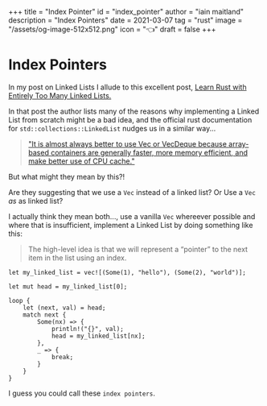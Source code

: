 +++
title = "Index Pointer"
id = "index_pointer"
author = "iain maitland"
description = "Index Pointers"
date = 2021-03-07
tag = "rust"
image = "/assets/og-image-512x512.png"
icon = "👈"
draft = false
+++

# Index Pointers

In my post on Linked Lists I allude to this excellent post, [Learn Rust with Entirely Too Many Linked Lists.](https://rust-unofficial.github.io/too-many-lists/)

In that post the author lists many of the reasons why implementing a Linked List from scratch might be a bad idea, and the official rust documentation for `std::collections::LinkedList` nudges us in a similar way... 

> ["It is almost always better to use Vec or VecDeque because array-based containers are generally faster, more memory efficient, and make better use of CPU cache."](https://doc.rust-lang.org/std/collections/struct.LinkedList.html)

But what might they mean by this?!

Are they suggesting that we use a `Vec` instead of a linked list? Or Use a `Vec` *as* as linked list?

I actually think they mean both..., use a vanilla `Vec` whereever possible and where that is insufficient, implement a Linked List by doing something like this:

> The high-level idea is that we will represent a “pointer” to the next item in the list using an index.

```
let my_linked_list = vec![(Some(1), "hello"), (Some(2), "world")];

let mut head = my_linked_list[0];

loop {
    let (next, val) = head;
    match next {
        Some(nx) => {
            println!("{}", val);
            head = my_linked_list[nx];
        },
        _ => {
            break;
        }
    }
}
```

I guess you could call these `index pointers`.